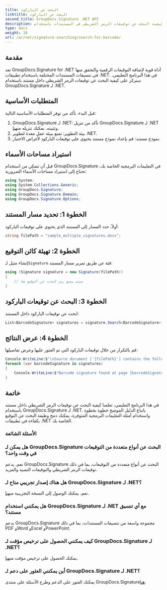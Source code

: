 ```yaml
---
title: البحث عن الباركود
linktitle: البحث عن الباركود
second_title: GroupDocs.Signature .NET API
description: تعرف على كيفية البحث عن توقيعات الرمز الشريطي في المستندات باستخدام GroupDocs.Signature لـ .NET. اتبع دليلنا خطوة بخطوة وقم بدمج التوقيع بكفاءة.
type: docs
weight: 10
url: /ar/net/signature-searching/search-for-barcode/
---
```

## مقدمة
تعد GroupDocs.Signature for .NET أداة قوية لإضافة التوقيعات الرقمية والتحقق منها في تنسيقات المستندات المختلفة باستخدام تطبيقات .NET. في هذا البرنامج التعليمي، سنركز على كيفية البحث عن توقيعات الرمز الشريطي داخل مستند باستخدام GroupDocs.Signature لـ .NET.
## المتطلبات الأساسية
قبل البدء، تأكد من توفر المتطلبات الأساسية التالية:
1.  GroupDocs.Signature لـ .NET: تأكد من تنزيل GroupDocs.Signature لـ .NET وتثبيته. يمكنك تنزيله من[هنا](https://releases.groupdocs.com/signature/net/).
2. بيئة التطوير: تمتع ببيئة عمل معدة لتطوير .NET.
3. نموذج مستند: قم بإعداد نموذج مستند يحتوي على توقيعات الباركود لأغراض الاختبار.

## استيراد مساحات الأسماء
قبل أن تتمكن من استخدام GroupDocs.Signature في التعليمات البرمجية الخاصة بك، تحتاج إلى استيراد مساحات الأسماء الضرورية:
```csharp
using System;
using System.Collections.Generic;
using GroupDocs.Signature;
using GroupDocs.Signature.Domain;
using GroupDocs.Signature.Options;
```

## الخطوة 1: تحديد مسار المستند
أولاً، حدد المسار إلى المستند الذي يحتوي على توقيعات الباركود:
```csharp
string filePath = "sample_multiple_signatures.docx";
```
## الخطوة 2: تهيئة كائن التوقيع
 إنشاء مثيل لـ`Signature` فئة عن طريق تمرير مسار المستند:
```csharp
using (Signature signature = new Signature(filePath))
{
    // سيتم وضع رمز البحث عن التوقيع هنا
}
```
## الخطوة 3: البحث عن توقيعات الباركود
ابحث عن توقيعات الباركود داخل المستند:
```csharp
List<BarcodeSignature> signatures = signature.Search<BarcodeSignature>(SignatureType.Barcode);
```
## الخطوة 4: عرض النتائج
قم بالتكرار من خلال توقيعات الباركود التي تم العثور عليها وعرض تفاصيلها:
```csharp
Console.WriteLine($"\nSource document ['{filePath}'] contains the following signatures.");
foreach (var barcodeSignature in signatures)
{
    Console.WriteLine($"Barcode signature found at page {barcodeSignature.PageNumber} with type {barcodeSignature.EncodeType.TypeName} and text {barcodeSignature.Text}");
}
```

## خاتمة
في هذا البرنامج التعليمي، تعلمنا كيفية البحث عن توقيعات الرمز الشريطي داخل مستند باستخدام GroupDocs.Signature لـ .NET. باتباع الدليل الموضح خطوة بخطوة واستخدام أمثلة التعليمات البرمجية المتوفرة، يمكنك دمج وظيفة البحث عن التوقيع بكفاءة في تطبيقات .NET الخاصة بك.
### الأسئلة الشائعة
### هل يمكن لـ GroupDocs.Signature البحث عن أنواع متعددة من التوقيعات في وقت واحد؟
نعم، يدعم GroupDocs.Signature البحث عن أنواع متعددة من التوقيعات، بما في ذلك توقيعات الرمز الشريطي والتوقيعات النصية والمزيد.
### هل هناك إصدار تجريبي متاح لـ GroupDocs.Signature لـ .NET؟
 نعم، يمكنك الوصول إلى النسخة التجريبية من[هنا](https://releases.groupdocs.com/).
### هل يمكنني استخدام GroupDocs.Signature لـ .NET مع أي تنسيق مستند؟
يدعم GroupDocs.Signature مجموعة واسعة من تنسيقات المستندات، بما في ذلك PDF وWord وExcel وPowerPoint.
### كيف يمكنني الحصول على ترخيص مؤقت لـ GroupDocs.Signature لـ .NET؟
 يمكنك الحصول على ترخيص مؤقت من[هنا](https://purchase.groupdocs.com/temporary-license/).
### أين يمكنني العثور على دعم لـ GroupDocs.Signature لـ .NET؟
يمكنك العثور على الدعم وطرح الأسئلة على منتدى GroupDocs.Signature[هنا](https://forum.groupdocs.com/c/signature/13).